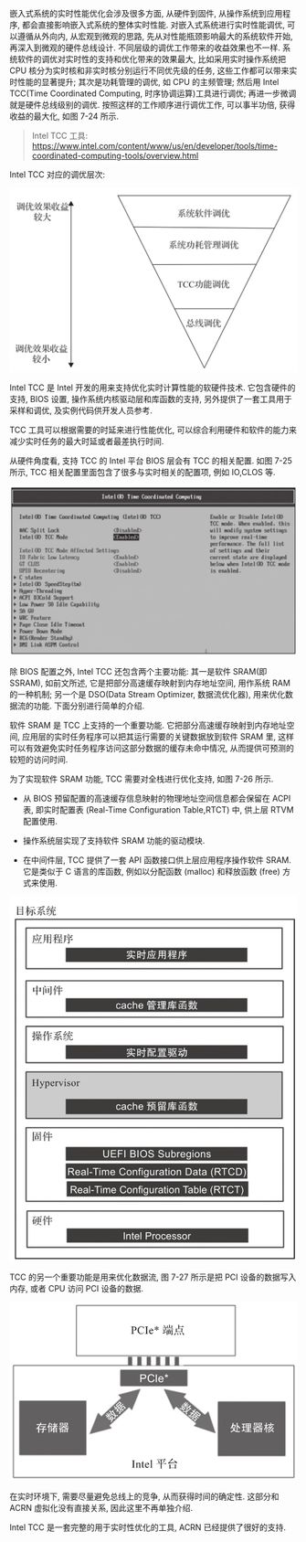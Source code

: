
嵌入式系统的实时性能优化会涉及很多方面, 从硬件到固件, 从操作系统到应用程序, 都会直接影响嵌入式系统的整体实时性能. 对嵌入式系统进行实时性能调优, 可以遵循从外向内, 从宏观到微观的思路, 先从对性能瓶颈影响最大的系统软件开始, 再深入到微观的硬件总线设计. 不同层级的调优工作带来的收益效果也不一样. 系统软件的调优对实时性的支持和优化带来的效果最大, 比如采用实时操作系统把 CPU 核分为实时核和非实时核分别运行不同优先级的任务, 这些工作都可以带来实时性能的显著提升; 其次是功耗管理的调优, 如 CPU 的主频管理; 然后用 Intel TCC(Time Coordinated Computing, 时序协调运算)工具进行调优; 再进一步微调就是硬件总线级别的调优. 按照这样的工作顺序进行调优工作, 可以事半功倍, 获得收益的最大化, 如图 7-24 所示.

> Intel TCC 工具: https://www.intel.com/content/www/us/en/developer/tools/time-coordinated-computing-tools/overview.html

Intel TCC 对应的调优层次:

![2024-10-25-08-54-32.png](./images/2024-10-25-08-54-32.png)

Intel TCC 是 Intel 开发的用来支持优化实时计算性能的软硬件技术. 它包含硬件的支持, BIOS 设置, 操作系统内核驱动层和库函数的支持, 另外提供了一套工具用于采样和调优, 及实例代码供开发人员参考.

TCC 工具可以根据需要的时延来进行性能优化, 可以综合利用硬件和软件的能力来减少实时任务的最大时延或者最差执行时间.

从硬件角度看, 支持 TCC 的 Intel 平台 BIOS 层会有 TCC 的相关配置. 如图 7-25 所示, TCC 相关配置里面包含了很多与实时相关的配置项, 例如 IO,CLOS 等.

![2024-10-25-08-54-43.png](./images/2024-10-25-08-54-43.png)

除 BIOS 配置之外, Intel TCC 还包含两个主要功能: 其一是软件 SRAM(即 SSRAM)​, 如前文所述, 它是把部分高速缓存映射到内存地址空间, 用作系统 RAM 的一种机制; 另一个是 DSO(Data Stream Optimizer, 数据流优化器)​, 用来优化数据流的功能. 下面分别进行简单的介绍.

软件 SRAM 是 TCC 上支持的一个重要功能. 它把部分高速缓存映射到内存地址空间, 应用层的实时任务程序可以把其运行需要的关键数据放到软件 SRAM 里, 这样可以有效避免实时任务程序访问这部分数据的缓存未命中情况, 从而提供可预测的较短的访问时间.

为了实现软件 SRAM 功能, TCC 需要对全栈进行优化支持, 如图 7-26 所示.

* 从 BIOS 预留配置的高速缓存信息映射的物理地址空间信息都会保留在 ACPI 表, 即实时配置表 (Real-Time Configuration Table,RTCT) 中, 供上层 RTVM 配置使用.

* 操作系统层实现了支持软件 SRAM 功能的驱动模块.

* 在中间件层, TCC 提供了一套 API 函数接口供上层应用程序操作软件 SRAM. 它是类似于 C 语言的库函数, 例如以分配函数 (malloc) 和释放函数 (free) 方式来使用.

![2024-10-25-08-54-56.png](./images/2024-10-25-08-54-56.png)

TCC 的另一个重要功能是用来优化数据流, 图 7-27 所示是把 PCI 设备的数据写入内存, 或者 CPU 访问 PCI 设备的数据.

![2024-10-25-08-55-23.png](./images/2024-10-25-08-55-23.png)

在实时环境下, 需要尽量避免总线上的竞争, 从而获得时间的确定性. 这部分和 ACRN 虚拟化没有直接关系, 因此这里不再单独介绍.

Intel TCC 是一套完整的用于实时性优化的工具, ACRN 已经提供了很好的支持.
